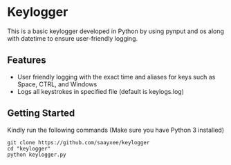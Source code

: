# Keylogger
This is a basic keylogger developed in Python by using pynput and os along with datetime to ensure user-friendly logging.

## Features
- User friendly logging with the exact time and aliases for keys such as Space, CTRL, and Windows 
- Logs all keystrokes in specified file (default is keylogs.log)

## Getting Started 
Kindly run the following commands (Make sure you have Python 3 installed)

```
git clone https://github.com/saayxee/keylogger
cd "keylogger"
python keylogger.py
```

